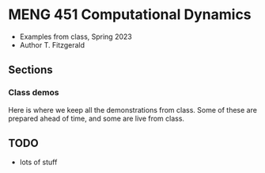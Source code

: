 # MENG 451 Computational Dynamics

- Examples from class, Spring 2023
- Author T. Fitzgerald

## Sections

### Class demos
Here is where we keep all the demonstrations from class.  Some of these are prepared ahead of time, and some are live from class.


## TODO
- lots of stuff
